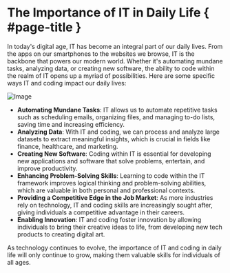 # The Importance of IT in Daily Life { #page-title }

In today's digital age, IT has become an integral part of our daily lives. From the apps on our smartphones to the websites we browse, IT is the backbone that powers our modern world. Whether it's automating mundane tasks, analyzing data, or creating new software, the ability to code within the realm of IT opens up a myriad of possibilities. Here are some specific ways IT and coding impact our daily lives:

<aside>

![Image](https://upload.wikimedia.org/wikipedia/commons/3/37/Schenker_VIA14_Laptop_asv2021-01.jpg)

</aside>

- **Automating Mundane Tasks**: IT allows us to automate repetitive tasks such as scheduling emails, organizing files, and managing to-do lists, saving time and increasing efficiency.
- **Analyzing Data**: With IT and coding, we can process and analyze large datasets to extract meaningful insights, which is crucial in fields like finance, healthcare, and marketing.
- **Creating New Software**: Coding within IT is essential for developing new applications and software that solve problems, entertain, and improve productivity.
- **Enhancing Problem-Solving Skills**: Learning to code within the IT framework improves logical thinking and problem-solving abilities, which are valuable in both personal and professional contexts.
- **Providing a Competitive Edge in the Job Market**: As more industries rely on technology, IT and coding skills are increasingly sought after, giving individuals a competitive advantage in their careers.
- **Enabling Innovation**: IT and coding foster innovation by allowing individuals to bring their creative ideas to life, from developing new tech products to creating digital art.

As technology continues to evolve, the importance of IT and coding in daily life will only continue to grow, making them valuable skills for individuals of all ages.
